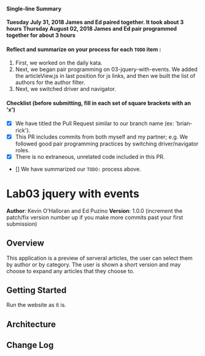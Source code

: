 #### Single-line Summary
**Tuesday July 31, 2018 James and Ed paired together. It took about 3 hours**
**Thursday August 02, 2018 James and Ed pair programmed together for about 3 hours**

#### Reflect and summarize on your process for each `TODO` item :  
  1. First, we worked on the daily kata.
  2. Next, we began pair programming on 03-jquery-with-events. We added the articleView.js in last position for js links, and then we built the list of authors for the author filter.
  3. Next, we switched driver and navigator. 

#### Checklist (before submitting, fill in each set of square brackets with an 'x')
- [X] We have titled the Pull Request similar to our branch name (ex: 'brian-rick'). 
- [X] This PR includes commits from both myself and my partner; e.g. We followed good pair programming practices by switching driver/navigator roles.
- [X] There is no extraneous, unrelated code included in this PR.
- [] We have summarized our `TODO:` process above.



# Lab03 jquery with events

**Author**: Kevin O'Halloran and Ed Puzino
**Version**: 1.0.0 (increment the patch/fix version number up if you make more commits past your first submission)

## Overview
This application is a preview of serveral articles, the user can select them by author or by category. The user is shown a short version and may choose to expand any articles that they choose to.

## Getting Started
Run the website as it is.

## Architecture
<!-- Provide a detailed description of the application design. What technologies (languages, libraries, etc) you're using, and any other relevant design information. -->

## Change Log
<!-- Use this are to document the iterative changes made to your application as each feature is successfully implemented. Use time stamps. Here's an examples:

01-01-2001 4:59pm - Application now has a fully-functional express server, with GET and POST routes for the book resource.

## Credits and Collaborations

